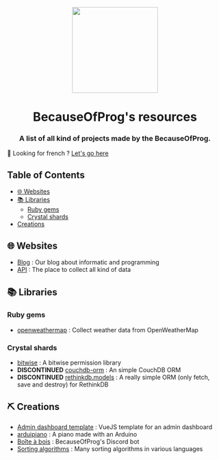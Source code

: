 <div align="center">
  <img src="https://cdn.becauseofprog.fr/v2/sites/becauseofprog.fr/assets/logos/bop.svg" width="200" />
  <h1>BecauseOfProg's resources</h1>
  <h3>A list of all kind of projects made by the BecauseOfProg.</h3>
</div>

🥖 Looking for french ? [Let's go here](README-fr.md)

## Table of Contents

- [🌐 Websites](#-websites)
- [📚 Libraries](#-libraries)
  - [Ruby gems](#ruby-gems)
  - [Crystal shards](crystal-shards)
- [Creations](#-creations)

## 🌐 Websites

- [Blog](https://becauseofprog.fr) : Our blog about informatic and programming
- [API](https://github.com/BecauseOfProg/api-docs) : The place to collect all kind of data

## 📚 Libraries

### Ruby gems

- [openweathermap](https://github.com/BecauseOfProg/openweathermap-ruby) : Collect weather data from OpenWeatherMap

### Crystal shards

- [bitwise](https://github.com/BecauseOfProg/bitwise) : A bitwise permission library
- **DISCONTINUED** [couchdb-orm](https://github.com/BecauseOfProg/couchdb-orm) : An simple CouchDB ORM
- **DISCONTINUED** [rethinkdb.models](https://github.com/BecauseOfProg/rethinkdb.models) : A really simple ORM (only fetch, save and destroy) for RethinkDB

## ⛏ Creations

- [Admin dashboard template](https://github.com/BecauseOfProg/admin-dashboard-template) : VueJS template for an admin dashboard
- [arduipiano](https://github.com/BecauseOfProg/arduipiano) : A piano made with an Arduino
- [Boîte à bois](https://github.com/BecauseOfProg/boite-a-bois) : BecauseOfProg's Discord bot
- [Sorting algorithms](https://github.com/BecauseOfProg/sorting-algorithms) : Many sorting algorithms in various languages
